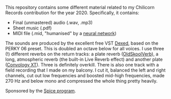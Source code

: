 This repository contains some different material related to my Chilicorn Records contribution for the year 2020. Specifically, it contains:

* Final (unmastered) audio (.wav, .mp3)
* Sheet music (.pdf)
* MIDI file (.mid, "humanised" by a [neural network](https://github.com/erwald/rachel))

The sounds are produced by the excellent free VST [Dexed](https://asb2m10.github.io/dexed/), based on the PERKY 06 preset. This is doubled an octave below for all voices. I use three (!) different reverbs on the return tracks: a plate reverb ([OldSkoolVerb](https://www.voxengo.com/product/oldskoolverb/)), a long, atmospheric reverb (the built-in Live Reverb effect) and another plate ([Convology XT](https://impulserecord.com/convology-xt/)). Three is definitely overkill. There is also one track with a field recording that I made on my balcony. I cut it, balanced the left and right channels, cut out low frequencies and boosted mid-high frequencies, made 270 Hz and below mono and compressed the whole thing pretty heavily.

Sponsored by the [Spice program](https://spiceprogram.org/).
